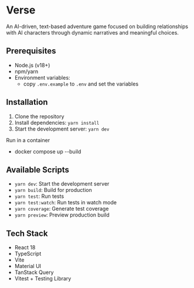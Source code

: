 # Verse

An AI-driven, text-based adventure game focused on building relationships with AI characters through dynamic narratives and meaningful choices.

## Prerequisites

- Node.js (v18+)
- npm/yarn
- Environment variables:
  - copy `.env.example` to `.env` and set the variables

## Installation

1. Clone the repository
2. Install dependencies: `yarn install`
3. Start the development server: `yarn dev`

Run in a container
* docker compose up --build

## Available Scripts

- `yarn dev`: Start the development server
- `yarn build`: Build for production
- `yarn test`: Run tests
- `yarn test:watch`: Run tests in watch mode
- `yarn coverage`: Generate test coverage
- `yarn preview`: Preview production build


## Tech Stack

- React 18
- TypeScript
- Vite
- Material UI
- TanStack Query
- Vitest + Testing Library

